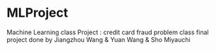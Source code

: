 # MLProject
Machine Learning class Project : credit card fraud problem
class final project done by Jiangzhou Wang & Yuan Wang &  Sho Miyauchi
